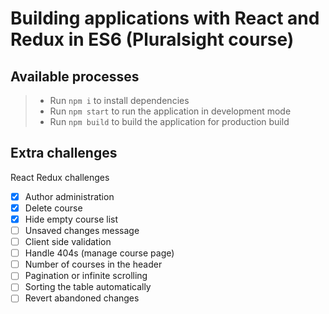 # Building applications with React and Redux in ES6 (Pluralsight course)

## Available processes
> - Run `npm i` to install dependencies
> - Run `npm start` to run the application in development mode
> - Run `npm build` to build the application for production build

## Extra challenges
React Redux challenges
- [x]  Author administration
- [x]  Delete course
- [x]  Hide empty course list
- [ ]  Unsaved changes message
- [ ]  Client side validation
- [ ]  Handle 404s (manage course page)
- [ ]  Number of courses in the header
- [ ]  Pagination or infinite scrolling
- [ ]  Sorting the table automatically
- [ ]  Revert abandoned changes
